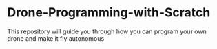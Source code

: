 # Drone-Programming-with-Scratch
This repository will guide you through how you can program your own drone and make it fly autonomous
